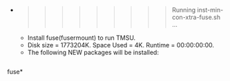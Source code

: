 * >>>>>>>>> Running inst-min-con-xtra-fuse.sh ...
  * Install fuse(fusermount) to run TMSU.
  * Disk size = 1773204K. Space Used = 4K. Runtime = 00:00:00:00.
  * The following NEW packages will be installed:
  ```bash
fuse*
  ```
